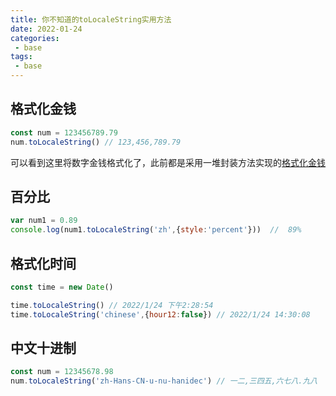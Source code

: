 ```yaml
---
title: 你不知道的toLocaleString实用方法
date: 2022-01-24
categories:
 - base
tags:
 - base
---
```


## 格式化金钱

```js
const num = 123456789.79
num.toLocaleString() // 123,456,789.79
```

可以看到这里将数字金钱格式化了，此前都是采用一堆封装方法实现的[格式化金钱](fmoney.md)


## 百分比

```js
var num1 = 0.89
console.log(num1.toLocaleString('zh',{style:'percent'}))  //  89%
```

## 格式化时间

```js
const time = new Date()

time.toLocaleString() // 2022/1/24 下午2:28:54
time.toLocaleString('chinese',{hour12:false}) // 2022/1/24 14:30:08
```

## 中文十进制

```js
const num = 12345678.98
num.toLocaleString('zh-Hans-CN-u-nu-hanidec') // 一二,三四五,六七八.九八
```

<Valine/>